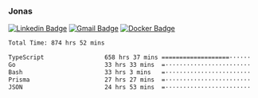 ### Jonas
[![Linkedin Badge](https://img.shields.io/badge/-Jonas%20Neto-9933F7?style=flat-square&logo=Linkedin&logoColor=white&link=https://www.linkedin.com/in/jonas-nogueira-neto/)](https://www.linkedin.com/in/jonas-nogueira-neto/)
[![Gmail Badge](https://img.shields.io/badge/-nogueiraneto.jonas@gmail.com-9933F7?style=flat-square&logo=Gmail&logoColor=white&link=mailto:nogueiraneto.jonas@gmail.com)](mailto:nogueiraneto.jonas@gmail.com)
[![Docker Badge](https://img.shields.io/badge/-DockerHub-9933F7?style=flat-square&logo=Docker&logoColor=white&link=https://hub.docker.com/u/jonasssneto)](https://hub.docker.com/u/jonasssneto)


<!--START_SECTION:waka-->

```txt
Total Time: 874 hrs 52 mins

TypeScript                 658 hrs 37 mins ===================······   74.58 %
Go                         33 hrs 33 mins  =························   03.80 %
Bash                       33 hrs 3 mins   =························   03.74 %
Prisma                     27 hrs 27 mins  =························   03.11 %
JSON                       24 hrs 53 mins  =························   02.82 %
```

<!--END_SECTION:waka-->
###

